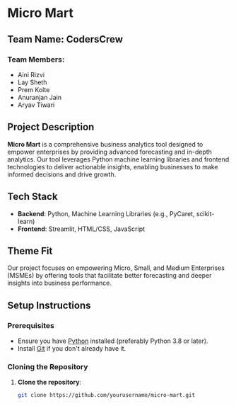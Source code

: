 # Micro Mart

## Team Name: CodersCrew

### Team Members:
- Aini Rizvi
- Lay Sheth
- Prem Kolte
- Anuranjan Jain
- Aryav Tiwari

## Project Description
**Micro Mart** is a comprehensive business analytics tool designed to empower enterprises by providing advanced forecasting and in-depth analytics. Our tool leverages Python machine learning libraries and frontend technologies to deliver actionable insights, enabling businesses to make informed decisions and drive growth.

## Tech Stack
- **Backend**: Python, Machine Learning Libraries (e.g., PyCaret, scikit-learn)
- **Frontend**: Streamlit, HTML/CSS, JavaScript

## Theme Fit
Our project focuses on empowering Micro, Small, and Medium Enterprises (MSMEs) by offering tools that facilitate better forecasting and deeper insights into business performance. 

## Setup Instructions

### Prerequisites
- Ensure you have [Python](https://www.python.org/downloads/) installed (preferably Python 3.8 or later).
- Install [Git](https://git-scm.com/book/en/v2/Getting-Started-Installing-Git) if you don't already have it.

### Cloning the Repository
1. **Clone the repository**:
   ```bash
   git clone https://github.com/yourusername/micro-mart.git
